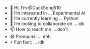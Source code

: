 - 👋 Hi, I’m @DuckSong510
- 👀 I’m interested in ... Experimental Ai
- 🌱 I’m currently learning ... Python
- 💞️ I’m looking to collaborate on ... idk
- 📫 How to reach me ... don't
- 😄 Pronouns: ... ehh
- ⚡ Fun fact: ... idk

<!---
DuckSong510/DuckSong510 is a ✨ special ✨ repository because its `README.md` (this file) appears on your GitHub profile.
You can click the Preview link to take a look at your changes.
--->
